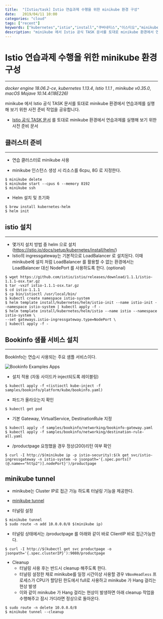 ```yaml
---
title:  "[Istio/task] Istio 연습과제 수행을 위한 minikube 환경 구성"
date:   2019/04/11 10:00
categories: "cloud"
tags: ["recent"]
keywords: ["kubernetes","istio","install","쿠버네티스","이스티오","minikube"]
description: "minikube 에서 Istio 공식 TASK 문서를 토대로 minikube 환경에서 연습과제를 실행해 보기 위한 사전 준비 작업을 공유합니다."
---
```


# Istio 연습과제 수행을 위한 minikube 환경 구성
---
*docker engine 18.06.2-ce*, *kubernetes 1.13.4*, *Istio 1.1.1* , *minikube v0.35.0*, *macOS Mojave 10.14.4(18E226)*

minikube 에서 Istio 공식 TASK 문서를 토대로 minikube 환경에서 연습과제를 실행해 보기 위한 사전 준비 작업을 공유합니다.

* [Istio 공식 TASK 문서](https://istio.io/docs/tasks//) 를 토대로 minikube 환경에서 연습과제를 실행해 보기 위한 사전 준비 문서
 

## 클러스터 준비
***

* 연습 클러스터로 minikube 사용 

* minikube 인스턴스 생성 시 리소스를 6cpu, 8G 로 지정한다.

~~~
$ minikube delete
$ minikube start --cpus 6 --memory 8192
$ minikube ssh
~~~


* Helm 설치 및 초기화

~~~
$ brew install kubernetes-helm
$ helm init
~~~

## istio 설치
***

* 몇가지 설치 방법 중 helm 으로 설치 (https://istio.io/docs/setup/kubernetes/install/helm/)
* Istio의 ingressgateway는 기본적으로  LoadBalancer 로 설치된다. 이때 minikube에 설치 처럼 LoadBalancer 를 활용할 수 없는 환경에서는 LoadBalancer 대신 NodePort 를 사용하도록 한다. (optional)

~~~
$ wget https://github.com/istio/istio/releases/download/1.1.1/istio-1.1.1-osx.tar.gz
$ tar -vxzf istio-1.1.1-osx.tar.gz
$ cd istio-1.1.1
$ cp bin/istioctl /usr/local/bin/
$ kubectl create namespace istio-system
$ helm template install/kubernetes/helm/istio-init --name istio-init --namespace istio-system | kubectl apply -f -
$ helm template install/kubernetes/helm/istio --name istio --namespace istio-system \
--set gateways.istio-ingressgateway.type=NodePort \
| kubectl apply -f -
~~~

## Bookinfo 샘플 서비스 설치
***
BookInfo는 연습시 사용되는 주요 샘플 서비스이다.

![Bookinfo Examples Apps](https://istio.io/docs/examples/bookinfo/noistio.svg)


* 설치 적용 (자동 사이드카 inject되도록 레이블링)

~~~
$ kubectl apply -f <(istioctl kube-inject -f samples/bookinfo/platform/kube/bookinfo.yaml)
~~~


* 파드가 올라오는지 확인

~~~
$ kubectl get pod
~~~

* 기본 Gateway, VirtualService, DestinationRule 지정

~~~
$ kubectl apply -f samples/bookinfo/networking/bookinfo-gateway.yaml
$ kubectl apply -f samples/bookinfo/networking/destination-rule-all.yaml
~~~


* /productpage 요청했을 경우 정상(200)리턴 여부 확인

~~~
$ curl -I http://$(minikube ip -p istio-security):$(k get svc/istio-ingressgateway -n istio-system -o jsonpath='{.spec.ports[?(@.name=="http2")].nodePort}')/productpage
~~~

## minikube tunnel

* minikube는 Cluster IP로 접근 가능 하도록 터널링 기능을 제공한다.
* [minikube tunnel](https://github.com/kubernetes/minikube/blob/master/docs/tunnel.md)

* 터널링 설정

~~~
$ minikube tunnel
$ sudo route -n add 10.0.0.0/8 $(minikube ip)
~~~

* 터널링 상태에서는 /productpage 를 아래와 같이 바로 ClientIP 바로 접근가능한다.

~~~
$ curl -I http://$(kubectl get svc productpage -o jsonpath='{.spec.clusterIP}'):9080/productpage
~~~


* Cleanup
  * 터널링 사용 후는 반드시 cleanup 해주도록 한다.
  * 터널링 설정한 채로 minikube를 일정 시간이상  사용할 경우 `VBoxHeadless` 프로세스가 CPU가 할당된 한도에서 full로 사용하고 minikube 가 Hang 걸리는 현상 발생
  * 이와 같이 minikube 가 Hang 걸리는 현상이 발생하면  아래 cleanup 작업을 수행해주고 잠시 가디라면 정상으로 돌아온다.

~~~
$ sudo route -n delete 10.0.0.0/8
$ minikube tunnel --cleanup
~~~

